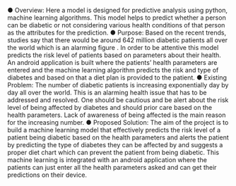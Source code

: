 ● Overview:
Here a model is designed for predictive analysis using python, machine learning algorithms. This model helps to predict whether a person can be diabetic or not considering various health conditions of that person as the attributes for the prediction.
● Purpose:
Based on the recent trends, studies say that there would be around 642
million diabetic patients all over the world which is an alarming figure . In order to be attentive this model predicts the risk level of patients based on parameters about their health. An android application is built where the patients’ health parameters are entered and the machine learning algorithm predicts the risk and type of diabetes and based on that a diet plan is provided to the patient.
● Existing Problem:
The number of diabetic patients is increasing exponentially day by day all
over the world. This is an alarming health issue that has to be addressed and resolved. One should be cautious and be alert about the risk level of being affected by diabetes and should prior care based on the health parameters. Lack of awareness of being affected is the main reason for the increasing number.
● Proposed Solution:
The aim of the project is to build a machine learning model that effectively
predicts the risk level of a patient being diabetic based on the health parameters and alerts the patient by predicting the type of diabetes they can be affected by and suggests a proper diet chart which can prevent the patient from being diabetic. This machine learning is integrated with an android application where the patients can just enter all the health parameters asked and can get their predictions on their device.
